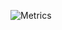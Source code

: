 ![Metrics](https://metrics.lecoq.io/jikkubot?template=classic&repositories.forks=true&languages=1&languages.colors=github&languages.threshold=0%25&config.timezone=Asia%2FJakarta)
